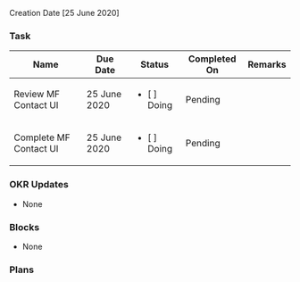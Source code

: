 Creation Date [25 June 2020]


### Task 
| Name | Due Date | Status | Completed On | Remarks |
| ---- | ------ | --------- | ------------ | ------- |
| Review MF Contact UI | 25 June 2020 | <ul><li>[ ] Doing</li></ul> | Pending |  |  
| Complete MF Contact UI | 25 June 2020 | <ul><li>[ ] Doing</li></ul> | Pending |  |  


### OKR Updates
- None

### Blocks 
- None

### Plans 
